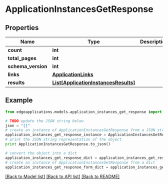 # ApplicationInstancesGetResponse


## Properties
Name | Type | Description | Notes
------------ | ------------- | ------------- | -------------
**count** | **int** |  | 
**total_pages** | **int** |  | 
**schema_version** | **int** |  | 
**links** | [**ApplicationLinks**](ApplicationLinks.md) |  | 
**results** | [**List[ApplicationInstancesResults]**](ApplicationInstancesResults.md) |  | 

## Example

```python
from edgeapplications.models.application_instances_get_response import ApplicationInstancesGetResponse

# TODO update the JSON string below
json = "{}"
# create an instance of ApplicationInstancesGetResponse from a JSON string
application_instances_get_response_instance = ApplicationInstancesGetResponse.from_json(json)
# print the JSON string representation of the object
print ApplicationInstancesGetResponse.to_json()

# convert the object into a dict
application_instances_get_response_dict = application_instances_get_response_instance.to_dict()
# create an instance of ApplicationInstancesGetResponse from a dict
application_instances_get_response_form_dict = application_instances_get_response.from_dict(application_instances_get_response_dict)
```
[[Back to Model list]](../README.md#documentation-for-models) [[Back to API list]](../README.md#documentation-for-api-endpoints) [[Back to README]](../README.md)



